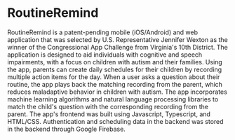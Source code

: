 # RoutineRemind

RoutineRemind is a patent-pending mobile (iOS/Android) and web application that was selected by U.S. Representative Jennifer Wexton as the winner of the Congressional App Challenge from Virginia's 10th District. The application is designed to aid individuals with cognitive and speech impairments, with a focus on children with autism and their families. Using the app, parents can create daily schedules for their children by recording multiple action items for the day. When a user asks a question about their routine, the app plays back the matching recording from the parent, which reduces maladaptive behavior in children with autism. The app incorporates machine learning algorithms and natural language processing libraries to match the child's question with the corresponding recording from the parent. The app's frontend was built using Javascript, Typescript, and HTML/CSS. Authentication and scheduling data in the backend was stored in the backend through Google Firebase.



